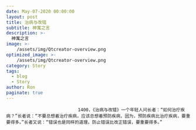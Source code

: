 ```yaml
---
date: May-07-2020 00:00:00
layout: post
title: 治病与改错
subtitle: 神寓之言
description: >-
  神寓之言
image: >-
    /assets/img/Qtcreator-overview.png
optimized_image: >-
    /assets/img/Qtcreator-overview.png
category: Story
tags:
  - blog
  - Story
author: Ron
paginate: true
---
```


							　　1400，《治病与改错》一个年轻人问长者：“如何治疗疾病？”长者说：“不要总想着治疗疾病，应该总想着预防疾病，因为，预防疾病比治疗疾病，要重要得多。”长者又说：“错误也是同样的道理。防止错误比改正错误，要重要得多。”
							
							
						